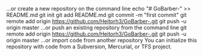 …or create a new repository on the command line
echo "# GoBarber-" >> README.md
git init
git add README.md
git commit -m "first commit"
git remote add origin https://github.com/Heitorh3/GoBarber-.git
git push -u origin master
…or push an existing repository from the command line
git remote add origin https://github.com/Heitorh3/GoBarber-.git
git push -u origin master
…or import code from another repository
You can initialize this repository with code from a Subversion, Mercurial, or TFS project.

